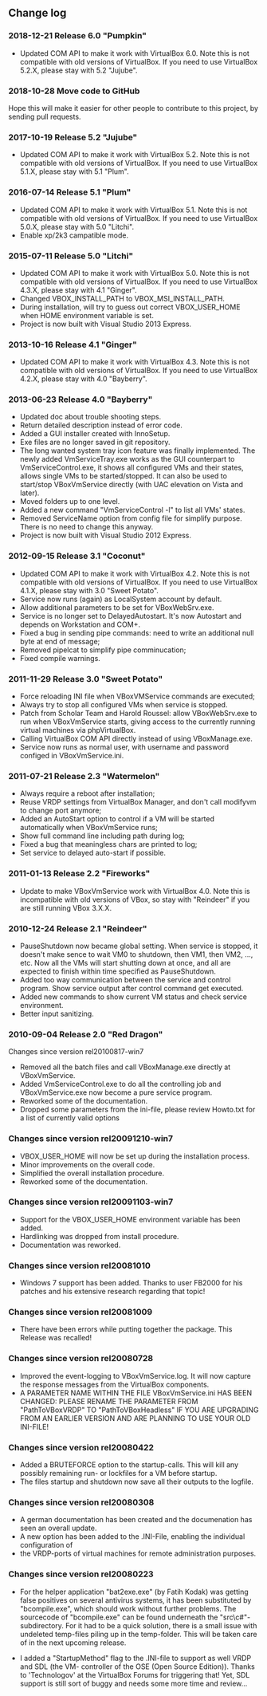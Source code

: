 ## Change log

### 2018-12-21 Release 6.0 "Pumpkin"
* Updated COM API to make it work with VirtualBox 6.0. Note this is not compatible with old versions of VirtualBox. If you need to use VirtualBox 5.2.X, please stay with 5.2 "Jujube".

### 2018-10-28 Move code to GitHub

Hope this will make it easier for other people to contribute to this project, by sending pull requests.

### 2017-10-19 Release 5.2 "Jujube"
* Updated COM API to make it work with VirtualBox 5.2. Note this is not compatible with old versions of VirtualBox. If you need to use VirtualBox 5.1.X, please stay with 5.1 "Plum".

### 2016-07-14 Release 5.1 "Plum"
* Updated COM API to make it work with VirtualBox 5.1. Note this is not compatible with old versions of VirtualBox. If you need to use VirtualBox 5.0.X, please stay with 5.0 "Litchi".
* Enable xp/2k3 campatible mode.

### 2015-07-11 Release 5.0 "Litchi"
* Updated COM API to make it work with VirtualBox 5.0. Note this is not compatible with old versions of VirtualBox. If you need to use VirtualBox 4.3.X, please stay with 4.1 "Ginger".
* Changed VBOX_INSTALL_PATH to VBOX_MSI_INSTALL_PATH.
* During installation, will try to guess out correct VBOX_USER_HOME when HOME environment variable is set.
* Project is now built with Visual Studio 2013 Express.

### 2013-10-16 Release 4.1 "Ginger"

* Updated COM API to make it work with VirtualBox 4.3. Note this is not compatible with old versions of VirtualBox. If you need to use VirtualBox 4.2.X, please stay with 4.0 "Bayberry".

### 2013-06-23  Release 4.0 "Bayberry"

* Updated doc about trouble shooting steps.
* Return detailed description instead of error code.
* Added a GUI installer created with InnoSetup.
* Exe files are no longer saved in git repository.
* The long wanted system tray icon feature was finally implemented. The newly added VmServiceTray.exe works as the GUI counterpart to VmServiceControl.exe, it shows all configured VMs and their states, allows single VMs to be started/stopped. It can also be used to start/stop VBoxVmService directly (with UAC elevation on Vista and later).
* Moved folders up to one level.
* Added a new command "VmServiceControl -l" to list all VMs' states.
* Removed ServiceName option from config file for simplify purpose. There is no need to change this anyway.
* Project is now built with Visual Studio 2012 Express.

### 2012-09-15 Release 3.1 "Coconut"

* Updated COM API to make it work with VirtualBox 4.2. Note this is not compatible with old versions of VirtualBox. If you need to use VirtualBox 4.1.X, please stay with 3.0 "Sweet Potato".
* Service now runs (again) as LocalSystem account by default.
* Allow additional parameters to be set for VBoxWebSrv.exe.
* Service is no longer set to DelayedAutostart. It's now Autostart and depends on Workstation and COM+.
* Fixed a bug in sending pipe commands: need to write an additional null byte at end of message;
* Removed pipelcat to simplify pipe comminucation;
* Fixed compile warnings.

### 2011-11-29 Release 3.0 "Sweet Potato"

* Force reloading INI file when VBoxVMService commands are executed;
* Always try to stop all configured VMs when service is stopped.
* Patch from Scholar Team and Harold Roussel: allow VBoxWebSrv.exe to run when VBoxVmService starts, giving access to the currently running virtual machines via phpVirtualBox.
* Calling VirtualBox COM API directly instead of using VBoxManage.exe. 
* Service now runs as normal user, with username and password configed in VBoxVmService.ini.

### 2011-07-21 Release 2.3 "Watermelon"

* Always require a reboot after installation;
* Reuse VRDP settings from VirtualBox Manager, and don't call modifyvm to change port anymore;
* Added an AutoStart option to control if a VM will be started automatically when VBoxVmService runs;
* Show full command line including path during log;
* Fixed a bug that meaningless chars are printed to log;
* Set service to delayed auto-start if possible.

### 2011-01-13 Release 2.2 "Fireworks"

* Update to make VBoxVmService work with VirtualBox 4.0. Note this is incompatible with old versions of VBox, so stay with "Reindeer" if you are still running VBox 3.X.X.

### 2010-12-24 Release 2.1 "Reindeer"

* PauseShutdown now became global setting. When service is stopped, it doesn't make sence to wait VM0 to shutdown, then VM1, then VM2, ..., etc. Now all the VMs will start shutting down at once, and all are expected to finish within time specified as PauseShutdown.
* Added too way communication between the service and control program. Show service output after control command get executed.
* Added new commands to show current VM status and check service environment.
* Better input sanitizing.

### 2010-09-04 Release 2.0 "Red Dragon"
Changes since version rel20100817-win7

* Removed all the batch files and call VBoxManage.exe directly at VBoxVmService.
* Added VmServiceControl.exe to do all the controlling job and VBoxVmService.exe now become a pure service program.
* Reworked some of the documentation.
* Dropped some parameters from the ini-file, please review Howto.txt for a list of currently valid options

### Changes since version rel20091210-win7

* VBOX_USER_HOME will now be set up during the installation process.
* Minor improvements on the overall code.
* Simplified the overall installation procedure.
* Reworked some of the documentation.


### Changes since version rel20091103-win7

* Support for the VBOX_USER_HOME environment variable has been added.
* Hardlinking was dropped from install procedure.
* Documentation was reworked.


### Changes since version rel20081010

* Windows 7 support has been added. Thanks to user FB2000 for his patches and his extensive research regarding that topic!


### Changes since version rel20081009

* There have been errors while putting together the package. This Release was recalled!


### Changes since version rel20080728

* Improved the event-logging to VBoxVmService.log. It will now capture the response messages from the VirtualBox components.
* A PARAMETER NAME WITHIN THE FILE VBoxVmService.ini HAS BEEN CHANGED: PLEASE RENAME THE PARAMETER FROM "PathToVBoxVRDP" TO "PathToVBoxHeadless" IF YOU ARE UPGRADING FROM AN EARLIER VERSION AND ARE PLANNING TO USE YOUR OLD INI-FILE!


### Changes since version rel20080422

* Added a BRUTEFORCE option to the startup-calls. This will kill any possibly remaining run- or lockfiles for a VM before startup.
* The files startup and shutdown now save all their outputs to the logfile.


### Changes since version rel20080308

* A german documentation has been created and the documenation has seen an overall update. 
* A new option has been added to the .INI-File, enabling the individual configuration of 
* the VRDP-ports of virtual machines for remote administration purposes.


### Changes since version rel20080223

* For the helper application "bat2exe.exe" (by Fatih Kodak) was getting false positives on several antivirus systems, it has been substituted by "bcompile.exe", which should work without further problems. The sourcecode of "bcompile.exe" can be found underneath the "src\c#\"-subdirectory. For it had to be a quick solution, there is a small issue with undeleted temp-files piling up in the temp-folder. This will be taken care of in the next upcoming release.

* I added a "StartupMethod" flag to the .INI-file to support as well VRDP and SDL (the VM- controller of the OSE (Open Source Edition)). Thanks to 'Technologov' at the VirtualBox Forums for triggering that! Yet, SDL support is still sort of buggy and needs some more time and review... 

